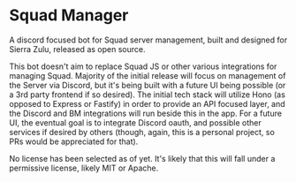 # Squad Manager

A discord focused bot for Squad server management, built and designed for Sierra Zulu, released as open source.

This bot doesn't aim to replace Squad JS or other various integrations for managing Squad. Majority of the initial release will focus on management of the Server via Discord, but it's being built with a future UI being possible (or a 3rd party frontend if so desired). The initial tech stack will utilize Hono (as opposed to Express or Fastify) in order to provide an API focused layer, and the Discord and BM integrations will run beside this in the app. For a future UI, the eventual goal is to integrate Discord oauth, and possible other services if desired by others (though, again, this is a personal project, so PRs would be appreciated for that).

No license has been selected as of yet. It's likely that this will fall under a permissive license, likely MIT or Apache.